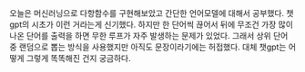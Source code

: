 오늘은 머신러닝으로 다항함수를 구현해보았고 간단한 언어모델에 대해서 공부했다. 챗gpt의 시초가 이런 거라는게 신기했다. 하지만 한 단어씩 끊어서 뒤에 무조건 가장 많이나온 단어를 출력을 하면 무한 루프가 자주 발생하는 문제가 있었다. 그래서 상위 단어 중 랜덤으로 뽑는 방식을 사용했지만 아직도 문장이라기에는 허접했다. 대체 챗gpt는 어떻게 그렇게 똑똑해진 건지 궁금하다.
